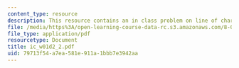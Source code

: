 ```yaml
---
content_type: resource
description: This resource contains an in class problem on line of charge.
file: /media/https%3A/open-learning-course-data-rc.s3.amazonaws.com/8-02-physics-ii-electricity-and-magnetism-spring-2007/79713f54a7ea581e911a1bbb7e3942aa_ic_w01d2_2.pdf
file_type: application/pdf
resourcetype: Document
title: ic_w01d2_2.pdf
uid: 79713f54-a7ea-581e-911a-1bbb7e3942aa
---
```

